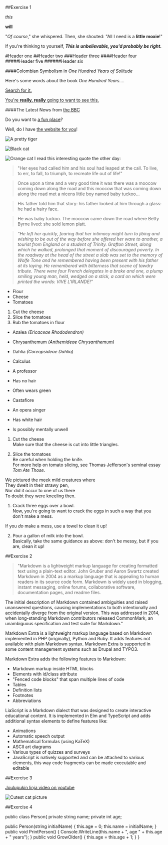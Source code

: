 ##Exercise 1

_this_

**will**

"_Of course_," she whispered. Then, she shouted: "All I need is a **little moxie**!"

If you're thinking to yourself, **_This is unbelievable, you'd probably be right._**

#Header one
##Header two
###Header three
####Header four
#####Header five
######Header six

####Colombian Symbolism in _One Hundred Years of Solitude_

Here's some words about the book _One Hundred Years..._.

[Search for it.](www.google.com)

[You're **really, really** going to want to see this.](www.dailykitten.com)

####The Latest News from [the BBC](www.bbc.com/news)

Do you want to [a fun place](www.zombo.com)?

Well, do I have [the website for you](www.stumbleupon.com)!

![A pretty tiger](https://upload.wikimedia.org/wikipedia/commons/5/56/Tiger.50.jpg)

![Black cat](https://upload.wikimedia.org/wikipedia/commons/a/a3/81_INF_DIV_SSI.jpg)

![Orange cat](http://icons.iconarchive.com/icons/google/noto-emoji-animals-nature/256/22221-cat-icon.png)
I read this interesting quote the other day:

>"Her eyes had called him and his soul had leaped at the call. To live, to err, to fall, to triumph, to recreate life out of life!"

>Once upon a time and a very good time it was there was a moocow coming down along the road and this moocow that was coming down along the road met a nicens little boy named baby tuckoo...

>His father told him that story: his father looked at him through a glass: he had a hairy face.

>He was baby tuckoo. The moocow came down the road where Betty Byrne lived: she sold lemon platt.

>_"He left her quickly, fearing that her intimacy might turn to jibing and wishing to be out of the way before she offered her ware to another, a tourist from England or a student of Trinity. Grafton Street, along which he walked, prolonged that moment of discouraged poverty. In the roadway at the head of the street a slab was set to the memory of Wolfe Tone and he remembered having been present with his father at its laying. He remembered with bitterness that scene of tawdry tribute. There were four French delegates in a brake and one, a plump smiling young man, held, wedged on a stick, a card on which were printed the words: VIVE L'IRLANDE!"_


* Flour
* Cheese
* Tomatoes

1. Cut the cheese
2. Slice the tomatoes
3. Rub the tomatoes in flour


* Azalea _(Ericaceae Rhododendron)_
* Chrysanthemum _(Anthemideae Chrysanthemum)_
* Dahlia _(Coreopsideae Dahlia)_

* Calculus
 * A professor
 * Has no hair
 * Often wears green
* Castafiore
 * An opera singer
 *  Has white hair
   * Is possibly mentally unwell


1. Cut the cheese   
  Make sure that the cheese is cut into little triangles.  

2. Slice the tomatoes  
  Be careful when holding the knife.  
  For more help on tomato slicing, see Thomas Jefferson's      seminal essay _Tom Ate Those_.


We pictured the meek mild creatures where  
They dwelt in their strawy pen,  
Nor did it occur to one of us there  
To doubt they were kneeling then.


1. Crack three eggs over a bowl.  
  Now, you're going to want to crack the eggs in such a way    that you don't make a mess.  

 If you _do_ make a mess, use a towel to clean it up!

2. Pour a gallon of milk into the bowl.    
  Basically, take the same guidance as above: don't be messy,  but if you are, clean it up!


##Exercise 2

>"Markdown is a lightweight markup language for creating formatted text using a plain-text editor. John Gruber and Aaron Swartz created Markdown in 2004 as a markup language that is appealing to human readers in its source code form. Markdown is widely used in blogging, instant messaging, online forums, collaborative software, documentation pages, and readme files.

The initial description of Markdown contained ambiguities and raised unanswered questions, causing implementations to both intentionally and accidentally diverge from the original version. This was addressed in 2014, when long-standing Markdown contributors released CommonMark, an unambiguous specification and test suite for Markdown."

Markdown Extra is a lightweight markup language based on Markdown implemented in PHP (originally), Python and Ruby. It adds features not available with plain Markdown syntax. Markdown Extra is supported in some content management systems such as Drupal and TYPO3.

Markdown Extra adds the following features to Markdown:

* Markdown markup inside HTML blocks
* Elements with id/class attribute
* "Fenced code blocks" that span multiple lines of code
* Tables
* Definition lists
* Footnotes
* Abbreviations


LiaScript is a Markdown dialect that was designed to create interactive educational content. It is implemented in Elm and TypeScript and adds additional syntax elements to define features like:

* Animations
* Automatic speech output
* Mathematical formulas (using KaTeX)
* ASCII art diagrams
* Various types of quizzes and surveys
* JavaScript is natively supported and can be attached to various elements, this way code fragments can be made executable and editable

##Exercise 3


[Joulupukin linja video on youtube](https://www.youtube.com/watch?v=BTl__QlLrc0)

![Cutest cat picture](https://hips.hearstapps.com/hmg-prod.s3.amazonaws.com/images/cute-cat-photos-1593441022.jpg)

##Exercise 4

public class Person{
  private string name;
  private int age;

  public Person(string initialName)
  {
    this.age = 0;
    this.name = initialName;
  }
  public void PrintPerson()
  {
    Console.WriteLine(this.name + ", age " + this.age + " years");
  }
  public void GrowOlder()
  {
    this.age = this.age + 1;
  }
}
